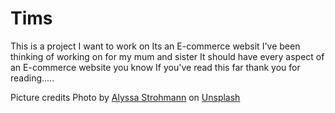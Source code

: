 # Tims
This is a project I want to work on
Its an E-commerce websit I've been thinking of working on for my mum and sister
It should have every aspect of an E-commerce website you know
If you've read this far thank you for reading.....

Picture credits
Photo by <a href="https://unsplash.com/@anotherlovely?utm_source=unsplash&utm_medium=referral&utm_content=creditCopyText">Alyssa Strohmann</a> on <a href="https://unsplash.com/photos/hanged-top-on-brown-and-white-clothes-horse-TS--uNw-JqE?utm_source=unsplash&utm_medium=referral&utm_content=creditCopyText">Unsplash</a>
  